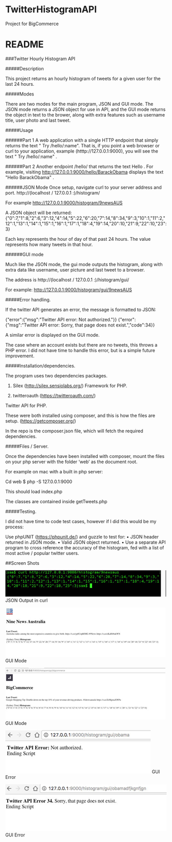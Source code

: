 # TwitterHistogramAPI
Project for BigCommerce

# README

###Twitter Hourly Histogram API

#####Description

This project returns an hourly histogram of tweets for a given user for the last 24 hours. 

#####Modes

There are two modes for the main program, JSON and GUI mode. 
The JSON mode returns a JSON object for use in API, and the GUI mode returns the object in text to the brower, along with extra features such as username title, user photo and last tweet. 

#####Usage

######Part 1
A web application with a single HTTP endpoint that simply returns the text "​ Try /hello/:name"​. That is, if you point a web browser or curl to your application, example (htttp://127.0.0.1:9000), you will see the text "​ Try /hello/:name" ​.


######Part 2
Another endpoint /hello/<name> that returns the text Hello <name>. For example, visiting http://127.0.0.1:9000/hello/BarackObama  displays the text ​"Hello BarackObama" ​.


######JSON Mode
Once setup, navigate curl to your server address and port.
 http://(localhost / 127.0.0.1 :<port>)/histogram/<username>

For example
http://127.0.0.1:9000/histogram/9newsAUS

A JSON object will be returned:
{"0":7,"1":8,"2":6,"3":12,"4":14,"5":22,"6":20,"7":14,"8":34,"9":3,"10":1,"11":2,"12":1,"13":1,"14":1,"15":1,"16":1,"17":1,"18":4,"19":14,"20":10,"21":9,"22":10,"23":3}

Each key represents the hour of day of that past 24 hours. The value represents how many tweets in that hour.

######GUI mode

Much like the JSON mode, the gui mode outputs the histogram, along with extra data like username, user picture and last tweet to a browser.

The address is 
http://(localhost / 127.0.0.1 :<port>)/histogram/gui/<username>

For example:
http://127.0.0.1:9000/histogram/gui/9newsAUS





#####Error handling.

If the twitter API generates an error, the message is formatted to JSON:

{"error":{"msg":"Twitter API error: Not authorized."}}
{"error":{"msg":"Twitter API error: Sorry, that page does not exist.","code":34}}

A similar error is displayed on the GUI mode.

The case where an account exists but there are no tweets, this throws a PHP error.
I did not have time to handle this error, but is a simple future improvement.

#####Installation/dependencies.

The program uses two dependencies packages.

1.	Silex (http://silex.sensiolabs.org/)
Framework for PHP.

2.	twitteroauth (https://twitteroauth.com/)

Twitter API for PHP.

These were both installed using composer, and this is how the files are setup. 
(https://getcomposer.org/)

In the repo is the composer.json file, which will fetch the required dependencies. 

#####Files / Server.

Once the dependencies have been installed with composer, mount the files on your php server with the folder ‘web’ as the document root.

For example on mac with a built in php server:

Cd web
$ php -S 127.0.0.1:9000

This should load index.php

The classes are contained inside getTweets.php

#####Testing.

I did not have time to code test cases, however if I did this would be my process:

Use phpUNIT (https://phpunit.de/) and guzzle to test for:
•	JSON header returned in JSON mode.
•	Valid JSON object returned.
•	Use a separate API program to cross reference the accuracy of the histogram, fed with a list of most active / popular twitter users.

##Screen Shots

![alt tag](Screenshots/ScreenShot1.jpg)
JSON Output in curl

![alt tag](Screenshots/ScreenShot2.jpg)
GUI Mode

![alt tag](Screenshots/ScreenShot3.jpg)
GUI Mode

![alt tag](Screenshots/ScreenShot4.jpg)
GUI Error

![alt tag](Screenshots/ScreenShot5.jpg)
GUI Error
